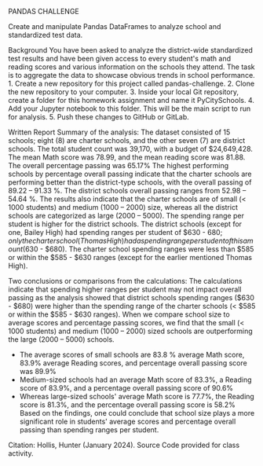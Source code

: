 PANDAS CHALLENGE

Create and manipulate Pandas DataFrames to analyze school and standardized test data.


Background
You have been asked to analyze the district-wide standardized test results and have been given access to every student's math and reading scores and various information on the schools they attend. The task is to aggregate the data to showcase obvious trends in school performance.
      1.	Create a new repository for this project called pandas-challenge. 
      2.	Clone the new repository to your computer.
      3.	Inside your local Git repository, create a folder for this homework assignment and name it PyCitySchools.
      4.	Add your Jupyter notebook to this folder. This will be the main script to run for analysis.
      5.	Push these changes to GitHub or GitLab.


Written Report
Summary of the analysis:
The dataset consisted of 15 schools; eight (8) are charter schools, and the other seven (7) are district schools. The total student count was 39,170, with a budget of $24,649,428. The mean Math score was 78.99, and the mean reading score was 81.88. The overall percentage passing was 65.17%
The highest performing schools by percentage overall passing indicate that the charter schools are performing better than the district-type schools, with the overall passing of 89.22 – 91.33 %. The district schools overall passing ranges from 52.98 – 54.64 %. The results also indicate that the charter schools are of small (< 1000 students) and medium (1000 – 2000) size, whereas all the district schools are categorized as large (2000 – 5000).
The spending range per student is higher for the district schools. The district schools (except for one, Bailey High) had spending ranges per student of $630 - $680; only the charter school (Thomas High) had a spending range per student of this amount ($630 - $680). The charter school spending ranges were less than $585 or within the $585 - $630 ranges (except for the earlier mentioned Thomas High).


Two conclusions or comparisons from the calculations:
The calculations indicate that spending higher ranges per student may not impact overall passing as the analysis showed that district schools spending ranges ($630 - $680) were higher than the spending range of the charter schools (< $585 or within the $585 - $630 ranges).
When we compare school size to average scores and percentage passing scores, we find that the small (< 1000 students) and medium (1000 – 2000) sized schools are outperforming the large (2000 – 5000) schools. 
-	The average scores of small schools are 83.8 % average Math score, 83.9% average Reading scores, and percentage overall passing score was 89.9%
-	Medium-sized schools had an average Math score of 83.3%, a Reading score of 83.9%, and a percentage overall passing score of 90.6%
-	Whereas large-sized schools' average Math score is 77.7%, the Reading score is 81.3%, and the percentage overall passing score is 58.2%
Based on the findings, one could conclude that school size plays a more significant role in students' average scores and percentage overall passing than spending ranges per student.


Citation:
Hollis, Hunter (January 2024). Source Code provided for class activity.
